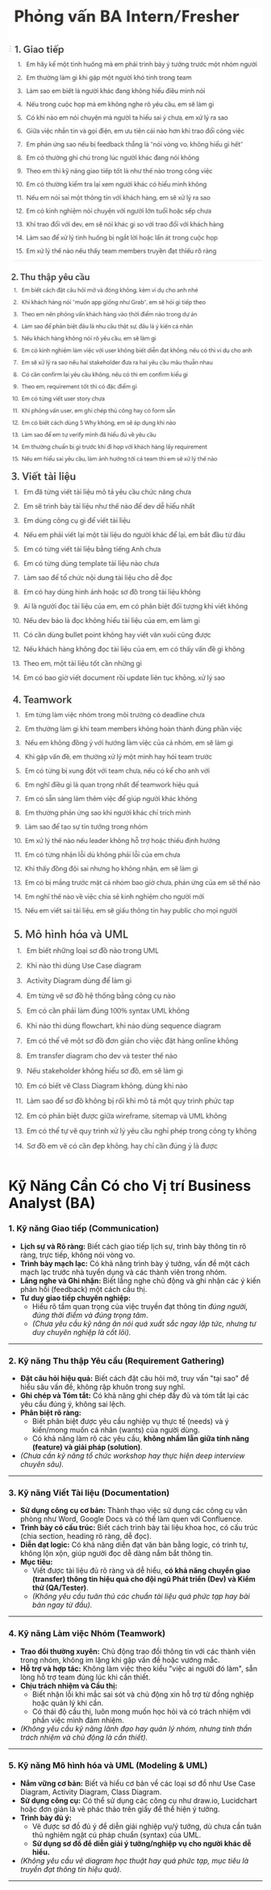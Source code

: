 ![alt text](image.png)
![alt text](image-1.png)
![alt text](image-2.png)
![alt text](image-3.png)
![alt text](image-4.png)


# Kỹ Năng Cần Có cho Vị trí Business Analyst (BA)


### 1. Kỹ năng Giao tiếp (Communication)

*   **Lịch sự và Rõ ràng:** Biết cách giao tiếp lịch sự, trình bày thông tin rõ ràng, trực tiếp, không nói vòng vo.
*   **Trình bày mạch lạc:** Có khả năng trình bày ý tưởng, vấn đề một cách mạch lạc trước nhà tuyển dụng và các thành viên trong nhóm.
*   **Lắng nghe và Ghi nhận:** Biết lắng nghe chủ động và ghi nhận các ý kiến phản hồi (feedback) một cách cầu thị.
*   **Tư duy giao tiếp chuyên nghiệp:**
    *   Hiểu rõ tầm quan trọng của việc truyền đạt thông tin *đúng người, đúng thời điểm và đúng trọng tâm*.
    *   *(Chưa yêu cầu kỹ năng ăn nói quá xuất sắc ngay lập tức, nhưng tư duy chuyên nghiệp là cốt lõi).*

---

### 2. Kỹ năng Thu thập Yêu cầu (Requirement Gathering)

*   **Đặt câu hỏi hiệu quả:** Biết cách đặt câu hỏi mở, truy vấn "tại sao" để hiểu sâu vấn đề, không rập khuôn trong suy nghĩ.
*   **Ghi chép và Tóm tắt:** Có khả năng ghi chép đầy đủ và tóm tắt lại các yêu cầu đúng ý, không sai lệch.
*   **Phân biệt rõ ràng:**
    *   Biết phân biệt được yêu cầu nghiệp vụ thực tế (needs) và ý kiến/mong muốn cá nhân (wants) của người dùng.
    *   Có khả năng làm rõ các yêu cầu, **không nhầm lẫn giữa tính năng (feature) và giải pháp (solution)**.
*   *(Chưa cần kỹ năng tổ chức workshop hay thực hiện deep interview chuyên sâu).*

---

### 3. Kỹ năng Viết Tài liệu (Documentation)

*   **Sử dụng công cụ cơ bản:** Thành thạo việc sử dụng các công cụ văn phòng như Word, Google Docs và có thể làm quen với Confluence.
*   **Trình bày có cấu trúc:** Biết cách trình bày tài liệu khoa học, có cấu trúc (chia section, heading rõ ràng, dễ đọc).
*   **Diễn đạt logic:** Có khả năng diễn đạt văn bản bằng logic, có trình tự, không lộn xộn, giúp người đọc dễ dàng nắm bắt thông tin.
*   **Mục tiêu:**
    *   Viết được tài liệu đủ rõ ràng và dễ hiểu, **có khả năng chuyển giao (transfer) thông tin hiệu quả cho đội ngũ Phát triển (Dev) và Kiểm thử (QA/Tester)**.
    *   *(Không yêu cầu tuân thủ các chuẩn tài liệu quá phức tạp hay bài bản ngay từ đầu).*

---

### 4. Kỹ năng Làm việc Nhóm (Teamwork)

*   **Trao đổi thường xuyên:** Chủ động trao đổi thông tin với các thành viên trong nhóm, không im lặng khi gặp vấn đề hoặc vướng mắc.
*   **Hỗ trợ và hợp tác:** Không làm việc theo kiểu "việc ai người đó làm", sẵn lòng hỗ trợ team đúng lúc khi cần thiết.
*   **Chịu trách nhiệm và Cầu thị:**
    *   Biết nhận lỗi khi mắc sai sót và chủ động xin hỗ trợ từ đồng nghiệp hoặc quản lý khi cần.
    *   Có thái độ cầu thị, luôn mong muốn học hỏi và có trách nhiệm với phần việc mình đảm nhiệm.
*   *(Không yêu cầu kỹ năng lãnh đạo hay quản lý nhóm, nhưng tinh thần trách nhiệm và chủ động là cần thiết).*

---

### 5. Kỹ năng Mô hình hóa và UML (Modeling & UML)

*   **Nắm vững cơ bản:** Biết và hiểu cơ bản về các loại sơ đồ như Use Case Diagram, Activity Diagram, Class Diagram.
*   **Sử dụng công cụ:** Có thể sử dụng các công cụ như draw.io, Lucidchart hoặc đơn giản là vẽ phác thảo trên giấy để thể hiện ý tưởng.
*   **Trình bày đủ ý:**
    *   Vẽ được sơ đồ đủ ý để diễn giải nghiệp vụ/ý tưởng, dù chưa cần tuân thủ nghiêm ngặt cú pháp chuẩn (syntax) của UML.
    *   **Sử dụng sơ đồ để diễn giải ý tưởng/nghiệp vụ cho người khác dễ hiểu.**
*   *(Không yêu cầu vẽ diagram học thuật hay quá phức tạp, mục tiêu là truyền đạt thông tin hiệu quả).*

---